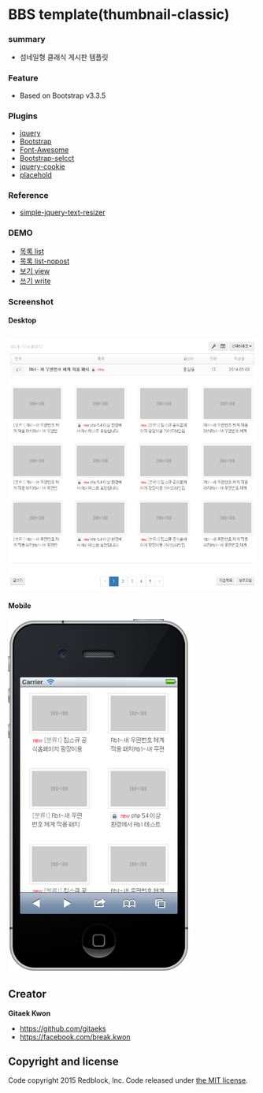 # BBS template(thumbnail-classic)

### summary
* 섬네일형 클래식 게시판 템플릿

### Feature
* Based on Bootstrap v3.3.5

### Plugins
* [jquery](https://jquery.com/)
* [Bootstrap](http://getbootstrap.com/)
* [Font-Awesome](http://fontawesome.io/)
* [Bootstrap-selcct](http://silviomoreto.github.io/bootstrap-select/)
* [jquery-cookie](https://github.com/carhartl/jquery-cookie)
* [placehold](http://placehold.it/)

### Reference 
* [simple-jquery-text-resizer](http://trevordavis.net/blog/simple-jquery-text-resizer/)

### DEMO
* [목록 list](http://gitaeks.github.io/bs-html-examples/bbs/thumbnail-classic/list.html)
* [목록 list-nopost](http://gitaeks.github.io/bs-html-examples/bbs/thumbnail-classic/list-nopost.html)
* [보기 view](http://gitaeks.github.io/bs-html-examples/bbs/thumbnail-classic/view.html)
* [쓰기 write](http://gitaeks.github.io/bs-html-examples/bbs/thumbnail-classic/write.html)

### Screenshot
#### Desktop
![list](../../assets/screenshot/bbs-thumbnail-classic-list.png)
--
#### Mobile
![list-mobile](../../assets/screenshot/bbs-thumbnail-classic-list-mobile.png)


## Creator

**Gitaek Kwon**

* <https://github.com/gitaeks>
* <https://facebook.com/break.kwon>


## Copyright and license

Code copyright 2015 Redblock, Inc. Code released under [the MIT license](https://github.com/gitaeks/bs-html-examples/blob/gh-pages/LICENSE).
